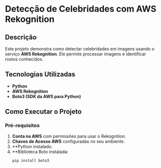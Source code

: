 # Detecção de Celebridades com AWS Rekognition

## Descrição
Este projeto demonstra como detectar celebridades em imagens usando o serviço **AWS Rekognition**. Ele permite processar imagens e identificar rostos conhecidos.

## Tecnologias Utilizadas
- **Python**
- **AWS Rekognition**
- **Boto3 (SDK da AWS para Python)**

## Como Executar o Projeto

### Pré-requisitos
1. **Conta na AWS** com permissões para usar o Rekognition.
2. **Chaves de Acesso AWS** configuradas no seu ambiente.
3. **Python instalado.
4. **Biblioteca Boto instalada:
   ```sh
   pip install boto3
   ```